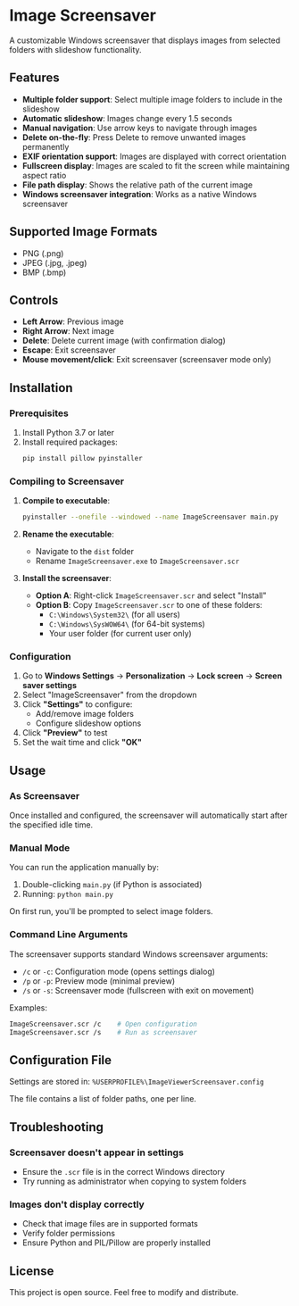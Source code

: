 # Image Screensaver

A customizable Windows screensaver that displays images from selected folders with slideshow functionality.

## Features

- **Multiple folder support**: Select multiple image folders to include in the slideshow
- **Automatic slideshow**: Images change every 1.5 seconds
- **Manual navigation**: Use arrow keys to navigate through images
- **Delete on-the-fly**: Press Delete to remove unwanted images permanently
- **EXIF orientation support**: Images are displayed with correct orientation
- **Fullscreen display**: Images are scaled to fit the screen while maintaining aspect ratio
- **File path display**: Shows the relative path of the current image
- **Windows screensaver integration**: Works as a native Windows screensaver

## Supported Image Formats

- PNG (.png)
- JPEG (.jpg, .jpeg)
- BMP (.bmp)

## Controls

- **Left Arrow**: Previous image
- **Right Arrow**: Next image
- **Delete**: Delete current image (with confirmation dialog)
- **Escape**: Exit screensaver
- **Mouse movement/click**: Exit screensaver (screensaver mode only)

## Installation

### Prerequisites

1. Install Python 3.7 or later
2. Install required packages:
   ```bash
   pip install pillow pyinstaller
   ```

### Compiling to Screensaver

1. **Compile to executable**:
   ```bash
   pyinstaller --onefile --windowed --name ImageScreensaver main.py
   ```

2. **Rename the executable**:
   - Navigate to the `dist` folder
   - Rename `ImageScreensaver.exe` to `ImageScreensaver.scr`

3. **Install the screensaver**:
   - **Option A**: Right-click `ImageScreensaver.scr` and select "Install"
   - **Option B**: Copy `ImageScreensaver.scr` to one of these folders:
     - `C:\Windows\System32\` (for all users)
     - `C:\Windows\SysWOW64\` (for 64-bit systems)
     - Your user folder (for current user only)

### Configuration

1. Go to **Windows Settings** → **Personalization** → **Lock screen** → **Screen saver settings**
2. Select "ImageScreensaver" from the dropdown
3. Click **"Settings"** to configure:
   - Add/remove image folders
   - Configure slideshow options
4. Click **"Preview"** to test
5. Set the wait time and click **"OK"**

## Usage

### As Screensaver

Once installed and configured, the screensaver will automatically start after the specified idle time.

### Manual Mode

You can run the application manually by:
1. Double-clicking `main.py` (if Python is associated)
2. Running: `python main.py`

On first run, you'll be prompted to select image folders.

### Command Line Arguments

The screensaver supports standard Windows screensaver arguments:

- `/c` or `-c`: Configuration mode (opens settings dialog)
- `/p` or `-p`: Preview mode (minimal preview)
- `/s` or `-s`: Screensaver mode (fullscreen with exit on movement)

Examples:
```bash
ImageScreensaver.scr /c    # Open configuration
ImageScreensaver.scr /s    # Run as screensaver
```

## Configuration File

Settings are stored in: `%USERPROFILE%\ImageViewerScreensaver.config`

The file contains a list of folder paths, one per line.

## Troubleshooting

### Screensaver doesn't appear in settings
- Ensure the `.scr` file is in the correct Windows directory
- Try running as administrator when copying to system folders

### Images don't display correctly
- Check that image files are in supported formats
- Verify folder permissions
- Ensure Python and PIL/Pillow are properly installed

## License

This project is open source. Feel free to modify and distribute.
